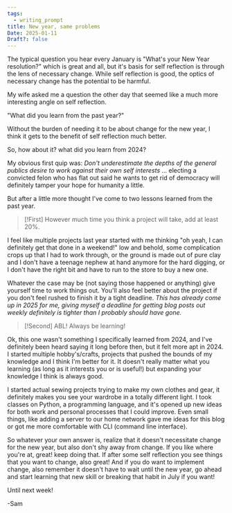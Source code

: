 ```yaml
---
tags:
  - writing_prompt
title: New year, same problems
Date: 2025-01-11
Draft?: false
---
```

The typical question you hear every January is "What's your New Year resolution?" which is great and all, but it's basis for self reflection is through the lens of necessary change. While self reflection is good, the optics of necessary change has the potential to be harmful. 

My wife asked me a question the other day that seemed like a much more interesting angle on self reflection. 

"What did you learn from the past year?"

Without the burden of needing it to be about change for the new year, I think it gets to the benefit of self reflection much better.

So, how about it? what did you learn from 2024?

My obvious first quip was: *Don't underestimate the depths of the general publics desire to work against their own self interests* ... electing a convicted felon who has flat out said he wants to get rid of democracy will definitely tamper your hope for humanity a little.

But after a little more thought I've come to two lessons learned from the past year.


> [!First] 
> However much time you think a project will take, add at least 20%. 

I feel like multiple projects last year started with me thinking "oh yeah, I can definitely get that done in a weekend!" low and behold, some complication crops up that I had to work through, or the ground is made out of pure clay and I don't have a teenage nephew at hand anymore for the hard digging, or I don't have the right bit and have to run to the store to buy a new one.

Whatever the case may be (not saying those happened or anything) give yourself time to work things out. You'll also feel better about the project if you don't feel rushed to finish it by a tight deadline. *This has already come up in 2025 for me, giving myself a deadline for getting blog posts out weekly definitely is tighter than I probably should have gone.*


> [!Second] 
>   ABL! Always be learning!

Ok, this one wasn't something I specifically learned from 2024, and I've definitely been heard saying it long before then, but it felt more apt in 2024. I started multiple hobby's/crafts, projects that pushed the bounds of my knowledge and I think I'm better for it. It doesn't really matter what you learning (as long as it interests you or is useful!) but expanding your knowledge I think is always good. 

I started actual sewing projects trying to make my own clothes and gear, it definitely makes you see your wardrobe in a totally different light. I took classes on Python, a programming language, and it's opened up new ideas for both work and personal processes that I could improve. Even small things, like adding a server to our home network gave me ideas for this blog or got me more comfortable with CLI (command line interface).

So whatever your own answer is, realize that it doesn't necessitate change for the new year, but also don't shy away from change. If you like where you're at, great! keep doing that. If after some self reflection you see things that you want to change, also great! And if you do want to implement change, also remember it doesn't have to wait until the new year, go ahead and start learning that new skill or breaking that habit in July if you want!

Until next week!

-Sam